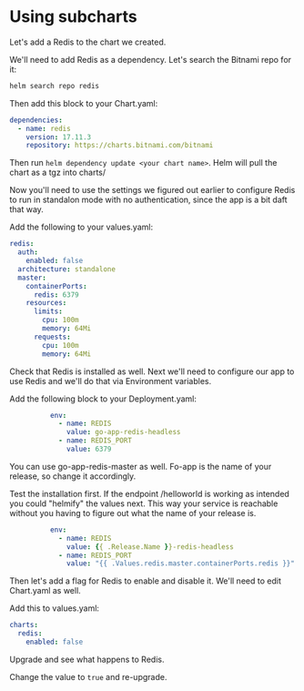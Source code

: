 # Using subcharts

Let's add  a Redis to the chart we created.

We'll need to add Redis as a dependency. Let's search the Bitnami repo for it:
```sh
helm search repo redis
```

Then add this block to your Chart.yaml:
```yaml
dependencies:
  - name: redis
    version: 17.11.3
    repository: https://charts.bitnami.com/bitnami 
```

Then run `helm dependency update <your chart name>`. Helm will pull the chart as a tgz into charts/

Now you'll need to use the settings we figured out earlier to configure Redis to run in standalon mode
with no authentication, since the app is a bit daft that way.

Add the following to your values.yaml:
```yaml
redis:
  auth:
    enabled: false
  architecture: standalone
  master:
    containerPorts:
      redis: 6379
    resources:
      limits:
        cpu: 100m
        memory: 64Mi
      requests:
        cpu: 100m
        memory: 64Mi
```

Check that Redis is installed as well. Next we'll need to configure our app to use Redis and we'll do that via Environment variables.

Add the following block to your Deployment.yaml:
```yaml
          env:
            - name: REDIS
              value: go-app-redis-headless
            - name: REDIS_PORT
              value: 6379
```
You can use go-app-redis-master as well. Fo-app is the name of your release, so change it accordingly.

Test the installation first. If the endpoint /helloworld is working as intended you could "helmify" the values next. This way your service is reachable without you having to figure out what the name of your release is.

```yaml
          env:
            - name: REDIS
              value: {{ .Release.Name }}-redis-headless
            - name: REDIS_PORT
              value: "{{ .Values.redis.master.containerPorts.redis }}"
```

Then let's add a flag for Redis to enable and disable it. We'll need to edit Chart.yaml as well.

Add this to values.yaml:
```yaml
charts:
  redis:
    enabled: false
```

Upgrade and see what happens to Redis.

Change the value to `true` and re-upgrade.